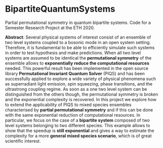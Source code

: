 # BipartiteQuantumSystems
Partial permutational symmetry in quantum bipartite systems. Code for a Semester Research Project at the ETH 2020.

**Abstract**: Several physical systems of interest consist of an ensemble of two level systems coupled to a bosonic mode in an open system setting. Therefore, it is fundamental to be able to efficiently simulate such systems in order to test hypothesis and make predictions. When all two level systems are assumed to be identical the **permutational symmetry** of the ensemble allows to **exponentially reduce the computational resources** needed. This powerful result has been implemented in the open source library **Permutational Invariant Quantum Solver** (PIQS) and has been successfully applied to explore a wide variety of physical phenomena such as superradiant light emission, spin squeezing, phase transitions, and the ultrastrong coupling regime. As soon as a one two level system can be distinguished from the others though, the permutational symmetry is broken and the exponential complexity is recovered. In this project we explore how to extend the applicability of PIQS to mixed species ensembles characterised by **partial permutational symmetry** and if this can be done with the same exponential reduction of computational resources. In particular, we focus on the case of a **bipartite system** composed of two level systems belonging to two different species. This example allows to show that the speedup is **still exponential** and gives a way to estimate the complexity for a more **general mixed species scenario**, which is of great scientific interest.
